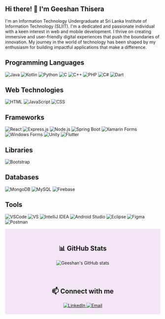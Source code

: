 ## Hi there! 👋 I'm Geeshan Thisera

I'm an Information Technology Undergraduate at Sri Lanka Institute of Information Technology (SLIIT). I'm a dedicated and passionate individual with a keen interest in web and mobile development. I thrive on creating immersive and user-friendly digital experiences that push the boundaries of innovation. My journey in the world of technology has been shaped by my enthusiasm for building impactful applications that make a difference.

## Programming Languages
![Java](https://img.shields.io/badge/Java-007396?style=for-the-badge&logo=java&logoColor=white)
![Kotlin](https://img.shields.io/badge/Kotlin-0095D5?style=for-the-badge&logo=kotlin&logoColor=white)
![Python](https://img.shields.io/badge/Python-3776AB?style=for-the-badge&logo=python&logoColor=white)
![C](https://img.shields.io/badge/C-A8B9CC?style=for-the-badge&logo=c&logoColor=white)
![C++](https://img.shields.io/badge/C++-00599C?style=for-the-badge&logo=c%2B%2B&logoColor=white)
![PHP](https://img.shields.io/badge/PHP-777BB4?style=for-the-badge&logo=php&logoColor=white)
![C#](https://img.shields.io/badge/C%23-239120?style=for-the-badge&logo=c-sharp&logoColor=white)
![Dart](https://img.shields.io/badge/Dart-0175C2?style=for-the-badge&logo=dart&logoColor=white)

## Web Technologies
![HTML](https://img.shields.io/badge/HTML5-E34F26?style=for-the-badge&logo=html5&logoColor=white)
![JavaScript](https://img.shields.io/badge/JavaScript-F7DF1E?style=for-the-badge&logo=javascript&logoColor=black)
![CSS](https://img.shields.io/badge/CSS-1572B6?style=for-the-badge&logo=css3&logoColor=white)

## Frameworks
![React](https://img.shields.io/badge/React-61DAFB?style=for-the-badge&logo=react&logoColor=black)
![Express.js](https://img.shields.io/badge/Express.js-000000?style=for-the-badge&logo=express&logoColor=white)
![Node.js](https://img.shields.io/badge/Node.js-339933?style=for-the-badge&logo=node.js&logoColor=white)
![Spring Boot](https://img.shields.io/badge/Spring_Boot-6DB33F?style=for-the-badge&logo=spring-boot&logoColor=white)
![Xamarin Forms](https://img.shields.io/badge/Xamarin_Forms-3498DB?style=for-the-badge&logo=xamarin&logoColor=white)
![Windows Forms](https://img.shields.io/badge/Windows_Forms-0078D6?style=for-the-badge&logo=windows&logoColor=white)
![Unity](https://img.shields.io/badge/Unity-000000?style=for-the-badge&logo=unity&logoColor=white)
![Flutter](https://img.shields.io/badge/Flutter-02569B?style=for-the-badge&logo=flutter&logoColor=white)

## Libraries
![Bootstrap](https://img.shields.io/badge/Bootstrap-563D7C?style=for-the-badge&logo=bootstrap&logoColor=white)

## Databases
![MongoDB](https://img.shields.io/badge/MongoDB-47A248?style=for-the-badge&logo=mongodb&logoColor=white)
![MySQL](https://img.shields.io/badge/MySQL-4479A1?style=for-the-badge&logo=mysql&logoColor=white)
![Firebase](https://img.shields.io/badge/Firebase-FFCA28?style=for-the-badge&logo=firebase&logoColor=black)

## Tools
![VSCode](https://img.shields.io/badge/VS_Code-007ACC?style=for-the-badge&logo=visual-studio-code&logoColor=white)
![VS](https://img.shields.io/badge/Visual_Studio-5C2D91?style=for-the-badge&logo=visual-studio&logoColor=white)
![IntelliJ IDEA](https://img.shields.io/badge/IntelliJ_IDEA-000000?style=for-the-badge&logo=intellij-idea&logoColor=white)
![Android Studio](https://img.shields.io/badge/Android_Studio-3DDC84?style=for-the-badge&logo=android-studio&logoColor=white)
![Eclipse](https://img.shields.io/badge/Eclipse-2C2255?style=for-the-badge&logo=eclipse&logoColor=white)
![Figma](https://img.shields.io/badge/Figma-F24E1E?style=for-the-badge&logo=figma&logoColor=white)
![Postman](https://img.shields.io/badge/Postman-FF6C37?style=for-the-badge&logo=postman&logoColor=white)


<div align="center" style="background-color: #f3e5f5; padding: 20px;">
  <h2>📊 GitHub Stats</h2>
  <img src="https://github-readme-stats.vercel.app/api?username=it21204166&show_icons=true&theme=radical" alt="Geeshan's GitHub stats">
</div>

<div align="center" style="background-color: #f3e5f5; padding: 20px;">
  <h2>📫 Connect with me</h2>
  <a href="https://linkedin.com/in/Geeshan Tissera">
    <img src="https://img.shields.io/badge/LinkedIn-blue?style=flat&logo=linkedin&logoColor=white" alt="LinkedIn">
  </a>
  <a href="mailto:geeshanthisera1234@gmail.com">
    <img src="https://img.shields.io/badge/Email-red?style=flat&logo=gmail&logoColor=white" alt="Email">
  </a>
</div>
